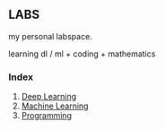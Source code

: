 ## LABS

my personal labspace.

learning dl / ml + coding + mathematics

### Index

1. [Deep Learning](./DEEPLEARNING)
2. [Machine Learning](./machinelearning)
3. [Programming](./programming)

